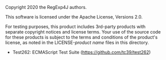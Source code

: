 Copyright 2020 the RegExp4J authors.

This software is licensed under the Apache License, Versions 2.0.

For testing purposes, this product includes 3rd-party products with separate
copyright notices and license terms. Your use of the source code for these
products is subject to the terms and conditions of the product's license, as
noted in the LICENSE-_product name_ files in this directory.

* Test262: ECMAScript Test Suite (https://github.com/tc39/test262)
